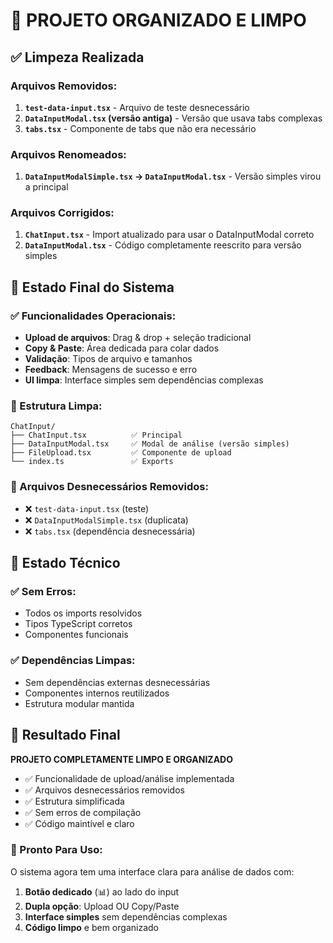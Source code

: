 # 🧹 PROJETO ORGANIZADO E LIMPO

## ✅ Limpeza Realizada

### Arquivos Removidos:
1. **`test-data-input.tsx`** - Arquivo de teste desnecessário
2. **`DataInputModal.tsx` (versão antiga)** - Versão que usava tabs complexas
3. **`tabs.tsx`** - Componente de tabs que não era necessário

### Arquivos Renomeados:
1. **`DataInputModalSimple.tsx` → `DataInputModal.tsx`** - Versão simples virou a principal

### Arquivos Corrigidos:
1. **`ChatInput.tsx`** - Import atualizado para usar o DataInputModal correto
2. **`DataInputModal.tsx`** - Código completamente reescrito para versão simples

## 🎯 Estado Final do Sistema

### ✅ Funcionalidades Operacionais:
- **Upload de arquivos**: Drag & drop + seleção tradicional
- **Copy & Paste**: Área dedicada para colar dados
- **Validação**: Tipos de arquivo e tamanhos
- **Feedback**: Mensagens de sucesso e erro
- **UI limpa**: Interface simples sem dependências complexas

### 📁 Estrutura Limpa:
```
ChatInput/
├── ChatInput.tsx          ✅ Principal
├── DataInputModal.tsx     ✅ Modal de análise (versão simples)
├── FileUpload.tsx         ✅ Componente de upload
└── index.ts               ✅ Exports
```

### 🚫 Arquivos Desnecessários Removidos:
- ❌ `test-data-input.tsx` (teste)
- ❌ `DataInputModalSimple.tsx` (duplicata)
- ❌ `tabs.tsx` (dependência desnecessária)

## 🔧 Estado Técnico

### ✅ Sem Erros:
- Todos os imports resolvidos
- Tipos TypeScript corretos
- Componentes funcionais

### ✅ Dependências Limpas:
- Sem dependências externas desnecessárias
- Componentes internos reutilizados
- Estrutura modular mantida

## 🎉 Resultado Final

**PROJETO COMPLETAMENTE LIMPO E ORGANIZADO**

- ✅ Funcionalidade de upload/análise implementada
- ✅ Arquivos desnecessários removidos
- ✅ Estrutura simplificada
- ✅ Sem erros de compilação
- ✅ Código maintível e claro

### 🚀 Pronto Para Uso:
O sistema agora tem uma interface clara para análise de dados com:
1. **Botão dedicado** (📊) ao lado do input
2. **Dupla opção**: Upload OU Copy/Paste
3. **Interface simples** sem dependências complexas
4. **Código limpo** e bem organizado
